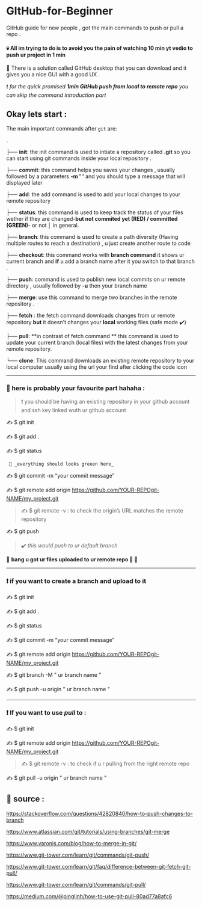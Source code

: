 # GItHub-for-Beginner
GitHub guide for new people , got the main commands to push or pull a repo . <br>
#### 💀  All im trying to do is to avoid you the pain of watching 10 min yt vedio to push ur project in 1 min 

 🚩 There is a solution called GitHub desktop that you can download and it gives you a nice GUI with a good UX .

 :heavy_exclamation_mark: _for the quick promised **1min GitHub push from local to remote repo** you can skip the command introduction part_ 
## Okay lets start : 

The main important commands after `git` are:

.

├──  **init**: the init command is used to intiate a repository called **.git** so you can start using git commands inside your local repository .

├──  **commit**: this command helps you saves your changes , usually followed by a parameters **-m ' '** and you should type a message that will displayed later

├──  **add**: the add command is used to add your local changes to your remote repository 

├──  **status**: this command is used to keep track the status of your files wether if they are changed-**but not commited yet (RED) / committed (GREEN)**- or not │   in general.

├──  **branch**: this command is used to create a path diversity  (Having multiple routes to reach a destination) , u just create another route to code   

├──  **checkout**: this command works with **branch command** it shows ur current branch and **if** u add a branch name after it you switch to that branch . 

├──  **push**: command is used to publish new local commits on ur remote directory  , usually followed by **-u** then your branch name

├──  **merge**: use this command to merge two branches in the remote repository .  

├──  **fetch** : the fetch command downloads changes from ur remote repository  **but** it doesn't changes your **local**  working files (safe mode ✔️)

├──  **pull**: **in contrast of fetch command ** this command is used to update your current branch (local files) with the latest changes from your remote  repository.

└──  **clone**: This command downloads an existing remote repository to your local computer usually using the url your find after clicking the code icon 

---

### 🎏 here is probably your favourite part hahaha : 
> :heavy_exclamation_mark: you should be having an existing repository in your github account and  ssh key linked wuth ur github account  

  ✍️  $ git init
  
  ✍️  $ git add .
  
  ✍️  $ git status 
  
     📗 _everything should looks greeen here_ 

  ✍️ $ git commit -m “your commit message”  
  
  ✍️ $ git remote add origin https://github.com/YOUR-REPOgit-NAME/my_project.git
  
> ✍️ $ git remote -v : to check the origin’s URL matches the remote repository
  
  ✍️ $ git push 
  
> ✔️ _this would push to ur default branch_

🎉 **bang u got ur files uploaded to ur remote repo 🎉 🥳**

---
 
### :heavy_exclamation_mark: if you want to create a branch and upload to it
 
  ✍️  $ git init
  
  ✍️  $ git add .
  
  ✍️  $ git status 
  
  ✍️  $ git commit -m “your commit message”
  
  ✍️  $ git remote add origin https://github.com/YOUR-REPOgit-NAME/my_project.git
  
  ✍️  $  git branch -M " ur branch name "
  
  ✍️  $ git push -u origin " ur branch name "
  
  ---
  
### :heavy_exclamation_mark: **If you want to use _pull_ to** : 

 ✍️  $ git init
 
 ✍️  $ git remote add origin https://github.com/YOUR-REPOgit-NAME/my_project.git

> ✍️ $ git remote -v : to check if u r pulling from the right remote repo

  ✍️  $ git pull -u origin " ur branch name "




## 📑 source : 
 
https://stackoverflow.com/questions/42820840/how-to-push-changes-to-branch
 
https://www.atlassian.com/git/tutorials/using-branches/git-merge
 
https://www.varonis.com/blog/how-to-merge-in-git/
 
https://www.git-tower.com/learn/git/commands/git-push/
 
https://www.git-tower.com/learn/git/faq/difference-between-git-fetch-git-pull/

https://www.git-tower.com/learn/git/commands/git-pull/

https://medium.com/@pinglinh/how-to-use-git-pull-80ad77a8afc6
 
 
